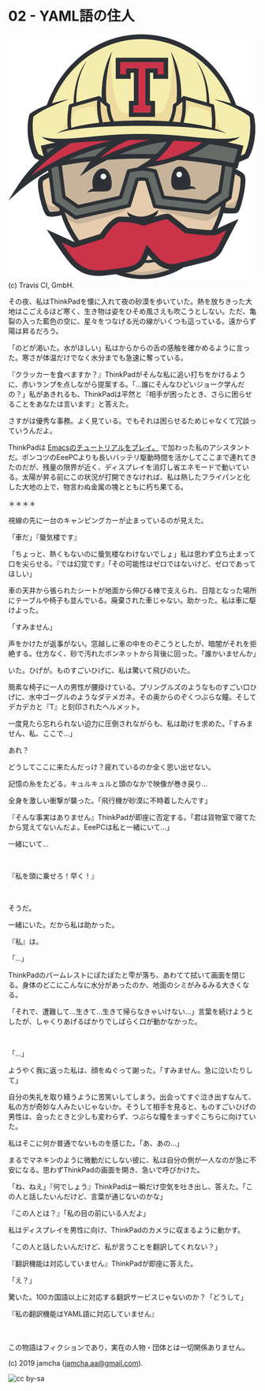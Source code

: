 # 02 - YAML語の住人

![travis-logo](./TravisCI-Mascot-1.png)  
(c) Travis CI, GmbH.

その夜、私はThinkPadを懐に入れて夜の砂漠を歩いていた。熱を放ちきった大地はこごえるほど寒く、生き物は姿をひそめ風さえも吹こうとしない。ただ、亀裂の入った藍色の空に、星々をつなげる光の線がいくつも這っている。遠からず陽は昇るだろう。

「のどが渇いた。水がほしい」私はからからの舌の感触を確かめるように言った。寒さが体温だけでなく水分までも急速に奪っている。

『クラッカーを食べますか？』ThinkPadがそんな私に追い打ちをかけるように、赤いランプを点しながら提案する。「…誰にそんなひどいジョーク学んだの？」私があきれるも、ThinkPadは平然と『相手が困ったとき、さらに困らせることをあなたは言います』と答えた。

さすがは優秀な事務。よく見ている。でもそれは困らせるためじゃなくて冗談っていうんだよ。

ThinkPadは [Emacsのチュートリアルをプレイ。](https://jamcha-aa.github.io/Emacs-tutorial/) で加わった私のアシスタントだ。ポンコツのEeePCよりも長いバッテリ駆動時間を活かしてここまで連れてきたのだが、残量の限界が近く、ディスプレイを消灯し省エネモードで動いている。太陽が昇る前にこの状況が打開できなければ、私は熱したフライパンと化した大地の上で、物言わぬ金属の塊とともに朽ち果てる。

＊＊＊＊

視線の先に一台のキャンピングカーが止まっているのが見えた。

「車だ」『蜃気楼です』

「ちょっと、熱くもないのに蜃気楼なわけないでしょ」私は思わず立ち止まって口を尖らせる。『では幻覚です』「その可能性はゼロではないけど、ゼロであってほしい」

車の天井から張られたシートが地面から伸びる棒で支えられ、日陰となった場所にテーブルや椅子も並んでいる。廃棄された車じゃない。助かった。私は車に駆けよった。

「すみません」  

声をかけたが返事がない。窓越しに車の中をのぞこうとしたが、暗闇がそれを拒絶する。仕方なく、砂で汚れたボンネットから背後に回った。「誰かいませんか」

いた。ひげが。ものすごいひげに、私は驚いて飛びのいた。

簡素な椅子に一人の男性が腰掛けている。プリングルズのようなものすごい口ひげに、水中ゴーグルのようなダテメガネ。その奥からのぞくつぶらな瞳。そしてデカデカと『T』と刻印されたヘルメット。

一度見たら忘れられない迫力に圧倒されながらも、私は助けを求めた。「すみません、私、ここで…」

あれ？

どうしてここに来たんだっけ？疲れているのか全く思い出せない。

記憶の糸をたどる。キュルキュルと頭のなかで映像が巻き戻り…

全身を激しい衝撃が襲った。「飛行機が砂漠に不時着したんです」

『そんな事実はありません』ThinkPadが即座に否定する。「君は貨物室で寝てたから覚えてないんだよ。EeePCは私と一緒にいて…」

一緒にいて…

<br>

『私を頭に乗せろ！早く！』

<br>

そうだ。

一緒にいた。だから私は助かった。

『私』は。

「…」

ThinkPadのパームレストにぽたぽたと雫が落ち、あわてて拭いて画面を閉じる。身体のどこにこんなに水分があったのか、地面のシミがみるみる大きくなる。

「それで、遭難して…生きて…生きて帰らなきゃいけない…」言葉を続けようとしたが、しゃくりあげるばかりでしばらく口が動かなかった。

<br>

「…」

ようやく我に返った私は、顔をぬぐって謝った。「すみません。急に泣いたりして」

自分の失礼を取り繕うように苦笑いしてしまう。出会ってすぐ泣き出すなんて、私の方が奇妙な人みたいじゃないか。そうして相手を見ると、ものすごいひげの男性は、会ったときと少しも変わらず、つぶらな瞳をまっすぐこちらに向けていた。

私はそこに何か普通でないものを感じた。「あ、あの…」

まるでマネキンのように微動だにしない彼に、私は自分の側が一人なのが急に不安になる。思わずThinkPadの画面を開き、急いで呼びかけた。

「ね、ねえ」『何でしょう』ThinkPadは一瞬だけ空気を吐き出し、答えた。「この人と話したいんだけど、言葉が通じないのかな」

『この人とは？』「私の目の前にいる人だよ」

私はディスプレイを男性に向け、ThinkPadのカメラに収まるように動かす。

「この人と話したいんだけど、私が言うことを翻訳してくれない？」

『翻訳機能は対応していません』ThinkPadが即座に答えた。

「え？」

驚いた。100カ国語以上に対応する翻訳サービスじゃないのか？「どうして」

『私の翻訳機能はYAML語に対応していません』

<br>  
<br>  
この物語はフィクションであり，実在の人物・団体とは一切関係ありません。  

(c) 2019 jamcha (jamcha.aa@gmail.com).  

![cc by-sa](https://i.creativecommons.org/l/by-sa/4.0/88x31.png)  


